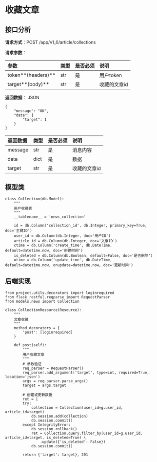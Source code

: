 # 收藏文章

## 接口分析

**请求方式**：POST /app/v1\_0/article/collections

**请求参数**：

| 参数 | 类型 | 是否必须 | 说明 |
| :--- | :--- | :--- | :--- |
| token**\(headers\)** | str | 是 | 用户token |
| target**\(body\)** | str | 是 | 收藏的文章id |

**返回数据**： JSON

```
{
    "message": "OK",
    "data": {
        "target": 1
    }
}
```

| 返回数据 | 类型 | 是否必须 | 说明 |
| :--- | :--- | :--- | :--- |
| message | str | 是 | 消息内容 |
| data | dict | 是 | 数据 |
| target | str | 是 | 收藏的文章id |

## 模型类

```
class Collection(db.Model):
    """
    用户收藏表
    """
    __tablename__ = 'news_collection'

    id = db.Column('collection_id', db.Integer, primary_key=True, doc='主键ID')
    user_id = db.Column(db.Integer, doc='用户ID')
    article_id = db.Column(db.Integer, doc='文章ID')
    ctime = db.Column('create_time', db.DateTime, default=datetime.now, doc='创建时间')
    is_deleted = db.Column(db.Boolean, default=False, doc='是否删除')
    utime = db.Column('update_time', db.DateTime, default=datetime.now, onupdate=datetime.now, doc='更新时间')
```

## 后端实现

```
from project.utils.decorators import loginrequired
from flask_restful.reqparse import RequestParser
from models.news import Collection

class CollectionResource(Resource):
    """
    文章收藏
    """
    method_decorators = {
        'post': [loginrequired]
    }

    def post(self):
        """
        用户收藏文章
        """
        # 参数验证
        req_parser = RequestParser()
        req_parser.add_argument('target', type=int, required=True, location='json')
        args = req_parser.parse_args()
        target = args.target

        # 创建或更新数据
        ret = 1
        try:
            collection = Collection(user_id=g.user_id, article_id=target)
            db.session.add(collection)
            db.session.commit()
        except IntegrityError:
            db.session.rollback()
            ret = Collection.query.filter_by(user_id=g.user_id, article_id=target, is_deleted=True) \
                .update({'is_deleted': False})
            db.session.commit()

        return {'target': target}, 201
```

## 




